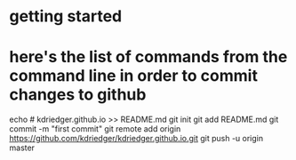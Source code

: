 # getting started
# here's the list of commands from the command line in order to commit changes to github

echo # kdriedger.github.io >> README.md
git init
git add README.md
git commit -m "first commit"
git remote add origin https://github.com/kdriedger/kdriedger.github.io.git
git push -u origin master

